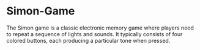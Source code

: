 # Simon-Game
The Simon game is a classic electronic memory game where players need to repeat a sequence of lights and sounds. It typically consists of four colored buttons, each producing a particular tone when pressed.
